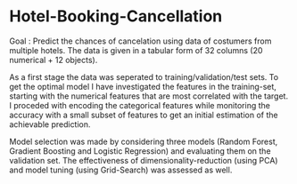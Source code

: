 # Hotel-Booking-Cancellation
Goal : Predict the chances of cancelation using data of costumers from multiple hotels. The data is given in a tabular form of 32 columns (20 numerical + 12 objects).

As a first stage the data was seperated to training/validation/test sets. To get the optimal model I have investigated the features in the training-set, starting with the numerical features that are most correlated with the target. I proceded with encoding the categorical features while monitoring the accuracy with a small subset of features to get an initial estimation of the achievable prediction.

Model selection was made by considering three models (Random Forest, Gradient Boosting and Logistic Regression) and evaluating them on the validation set. The effectiveness of dimensionality-reduction (using PCA) and model tuning (using Grid-Search) was assessed as well.
